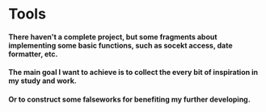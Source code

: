 # Tools
#### There haven't a complete project, but some fragments about implementing some basic functions, such as socekt access, date formatter, etc.
#### The main goal I want to achieve is to collect the every bit of inspiration in my study and work.
#### Or to construct some falseworks for benefiting my further developing.